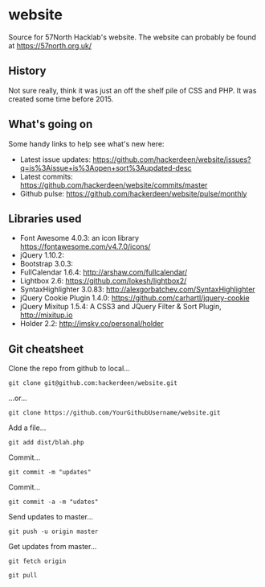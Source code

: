 # website
Source for 57North Hacklab's website.  The website can probably be found at https://57north.org.uk/

## History
Not sure really, think it was just an off the shelf pile of CSS and PHP.  It was created some time before 2015.

## What's going on
Some handy links to help see what's new here:
* Latest issue updates: https://github.com/hackerdeen/website/issues?q=is%3Aissue+is%3Aopen+sort%3Aupdated-desc
* Latest commits: https://github.com/hackerdeen/website/commits/master
* Github pulse: https://github.com/hackerdeen/website/pulse/monthly

## Libraries used
* Font Awesome 4.0.3: an icon library https://fontawesome.com/v4.7.0/icons/
* jQuery 1.10.2:
* Bootstrap 3.0.3:
* FullCalendar 1.6.4: http://arshaw.com/fullcalendar/
* Lightbox 2.6: https://github.com/lokesh/lightbox2/
* SyntaxHighlighter 3.0.83: http://alexgorbatchev.com/SyntaxHighlighter
* jQuery Cookie Plugin 1.4.0: https://github.com/carhartl/jquery-cookie
* jQuery Mixitup 1.5.4: A CSS3 and JQuery Filter & Sort Plugin, http://mixitup.io
* Holder 2.2: http://imsky.co/personal/holder

## Git cheatsheet

Clone the repo from github to local...

`git clone git@github.com:hackerdeen/website.git`

...or...

`git clone https://github.com/YourGithubUsername/website.git`

Add a file...

`git add dist/blah.php`

Commit...

`git commit -m "updates"`

Commit...

`git commit -a -m "udates"`

Send updates to master...

`git push -u origin master`

Get updates from master...

`git fetch origin`

`git pull`
